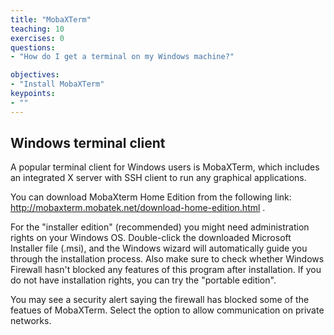 ```yaml
---
title: "MobaXTerm"
teaching: 10
exercises: 0
questions:
- "How do I get a terminal on my Windows machine?"

objectives:
- "Install MobaXTerm"
keypoints:
- ""
---
```


## Windows terminal client

A popular terminal client for Windows users is MobaXTerm, which includes an integrated X server
with SSH client to run any graphical applications.

You can download MobaXterm Home Edition from the following link:
http://mobaxterm.mobatek.net/download-home-edition.html .

For the "installer edition" (recommended) you might need administration rights on your Windows OS.
Double-click the downloaded Microsoft Installer file (.msi), and the Windows wizard will automatically
guide you through the installation process. Also make sure to check whether Windows Firewall hasn't blocked
any features of this program after installation.
If you do not have installation rights, you can try the "portable edition".

You may see a security alert saying the firewall has blocked some of the featues of MobaXTerm. Select the option to allow communication on private networks.
